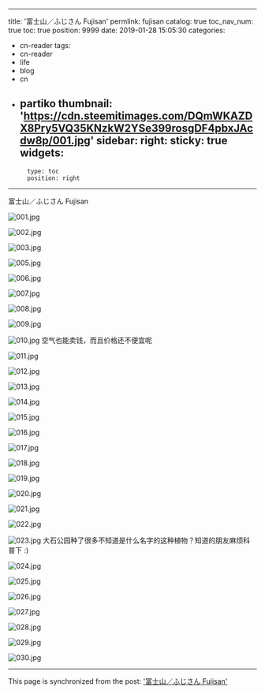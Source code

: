
---
title: '富士山／ふじさん Fujisan'
permlink: fujisan
catalog: true
toc_nav_num: true
toc: true
position: 9999
date: 2019-01-28 15:05:30
categories:
- cn-reader
tags:
- cn-reader
- life
- blog
- cn
- partiko
thumbnail: 'https://cdn.steemitimages.com/DQmWKAZDX8Pry5VQ35KNzkW2YSe399rosgDF4pbxJAcdw8p/001.jpg'
sidebar:
    right:
        sticky: true
widgets:
    -
        type: toc
        position: right
---


富士山／ふじさん Fujisan

![001.jpg](https://cdn.steemitimages.com/DQmWKAZDX8Pry5VQ35KNzkW2YSe399rosgDF4pbxJAcdw8p/001.jpg)

![002.jpg](https://cdn.steemitimages.com/DQmRtLMaV6at2B5MSmxbAyWnvJGLZMkX1Ecve8Czzu8u7Fk/002.jpg)

![003.jpg](https://cdn.steemitimages.com/DQmXksGdsPYbYidMyU7wmkv6c7ysr5ffDNf2vt5SmGBnoaQ/003.jpg)

![005.jpg](https://cdn.steemitimages.com/DQmXjBDU5DXXgE5RTAeiuSK5xeTADq3Q9Wiurz1z3EHvX2Q/005.jpg)

![006.jpg](https://cdn.steemitimages.com/DQmUgbUgVRQPmwFwJAFcRgsk7wj2D5wseApPB5u6hfmwV5J/006.jpg)


![007.jpg](https://cdn.steemitimages.com/DQmeoiUcqXCHmV7NVf8igvmcea8gNjqTA8VzoRxFjLnAMKh/007.jpg)

![008.jpg](https://cdn.steemitimages.com/DQmNk6aXSeVsWw8hKUqewaQgQE3NyDTaNSoebXYP4A8Sjuk/008.jpg)

![009.jpg](https://cdn.steemitimages.com/DQmcUF3W5uPktTTYSfwFKyexpFU2NwZpHTjeSuqKPUdeJxF/009.jpg)

![010.jpg](https://cdn.steemitimages.com/DQmdN6sYywUsAL4o67cPHLdhYnWUkPVfgMURfu9PWqu1ktM/010.jpg)
空气也能卖钱，而且价格还不便宜呢

![011.jpg](https://cdn.steemitimages.com/DQmVQKT8T9Z2ePg7NHN1NMKQB6ocm9iMq8iFHfWyc1mj5zF/011.jpg)

![012.jpg](https://cdn.steemitimages.com/DQmdkwxetggVXJqKJhHQZ79MoKetUVL5aTr3mPqfKuaW3aV/012.jpg)

![013.jpg](https://cdn.steemitimages.com/DQmPRHv2wzDag65M2S6quL3ZuiDZkfSi7htrXxbdnGe2NaV/013.jpg)

![014.jpg](https://cdn.steemitimages.com/DQmSycmCQvwvrvATUVETHYtQjgZY8RUTTv6GZLn9cnHGAob/014.jpg)

![015.jpg](https://cdn.steemitimages.com/DQma5g7v39WwooM5csm3qVBqxjHgqJ7xaC3Vqqmhcq5MXN2/015.jpg)

![016.jpg](https://cdn.steemitimages.com/DQmRUXaao5f84QmQsDG8k68uy87nncpxDyuGgKVYzNdaSeG/016.jpg)

![017.jpg](https://cdn.steemitimages.com/DQmNSuovWndNrGS7SHv4WUGJx8CeQjj3agFJNqjKhXn9tsp/017.jpg)

![018.jpg](https://cdn.steemitimages.com/DQmUJGpjo7rY5sqM8Z3wmuzN3Qn6rADz7p795tZ8HuYiKv8/018.jpg)

![019.jpg](https://cdn.steemitimages.com/DQmUmChJMnQaXe2f7RtvPWr62YmfQAbM7erC8VAvgaC3ytE/019.jpg)

![020.jpg](https://cdn.steemitimages.com/DQmajaMibSfwg5vdEoCxLH4W4WikdXHbanjLJckmgRR2WLx/020.jpg)

![021.jpg](https://cdn.steemitimages.com/DQmU31UGuvz9Azg2owwF965DGdYMSgiiL8aPnj9b3VRs5kA/021.jpg)

![022.jpg](https://cdn.steemitimages.com/DQmbwvktsWK275aE75Ltvci4DB56vvCheqdfF98PyQDzgUD/022.jpg)

![023.jpg](https://cdn.steemitimages.com/DQmS1hjdqbX3RmJ8yAJmRAebb5KVCqFkX7Hf39sRkyDnXrs/023.jpg)
大石公园种了很多不知道是什么名字的这种植物？知道的朋友麻烦科普下 :)

![024.jpg](https://cdn.steemitimages.com/DQmPZ5eSypqfCH2rKZWS1LfBzNCDQDGXiamUym5jLNvVwnm/024.jpg)

![025.jpg](https://cdn.steemitimages.com/DQmTLaXgFzatyPdgam9LfxhfJoZX92zrd63ArH4PrNJDkNr/025.jpg)

![026.jpg](https://cdn.steemitimages.com/DQmS5EfPgW2jkTtDnnkfk7jX2R6Lc4P9TaEGVtXpjEcsR6v/026.jpg)

![027.jpg](https://cdn.steemitimages.com/DQmeTow7PyBJpuraxzKUnPEzuhBtvwwqiPc2Tq1kxPT2bF9/027.jpg)

![028.jpg](https://cdn.steemitimages.com/DQmaiiaTcXWpnSdtUcxSDggFnpNi3tYdvNMczWXGoGewcxf/028.jpg)

![029.jpg](https://cdn.steemitimages.com/DQmPSK9eSLz6AMazRGrZERmxFbk6pLkT6py8r5n4LB4GJ39/029.jpg)

![030.jpg](https://cdn.steemitimages.com/DQmUEtJdSHJGb2DDVe6pKrB7YWeKwhwvJCV2Baf8j34fimF/030.jpg)

- - -

This page is synchronized from the post: ['富士山／ふじさん Fujisan'](https://steemit.com/@rivalhw/fujisan)
